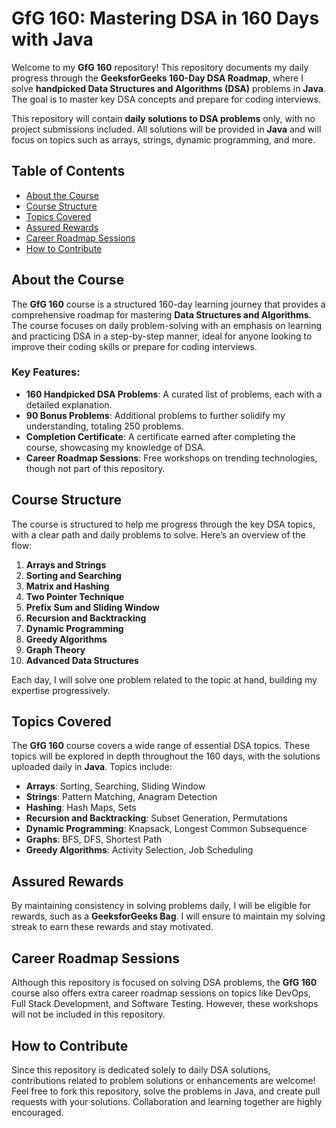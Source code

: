 # GfG 160: Mastering DSA in 160 Days with Java

Welcome to my **GfG 160** repository! This repository documents my daily progress through the **GeeksforGeeks 160-Day DSA Roadmap**, where I solve **handpicked Data Structures and Algorithms (DSA)** problems in **Java**. The goal is to master key DSA concepts and prepare for coding interviews.

This repository will contain **daily solutions to DSA problems** only, with no project submissions included. All solutions will be provided in **Java** and will focus on topics such as arrays, strings, dynamic programming, and more.

## Table of Contents
- [About the Course](#about-the-course)
- [Course Structure](#course-structure)
- [Topics Covered](#topics-covered)
- [Assured Rewards](#assured-rewards)
- [Career Roadmap Sessions](#career-roadmap-sessions)
- [How to Contribute](#how-to-contribute)

## About the Course
The **GfG 160** course is a structured 160-day learning journey that provides a comprehensive roadmap for mastering **Data Structures and Algorithms**. The course focuses on daily problem-solving with an emphasis on learning and practicing DSA in a step-by-step manner, ideal for anyone looking to improve their coding skills or prepare for coding interviews.

### Key Features:
- **160 Handpicked DSA Problems**: A curated list of problems, each with a detailed explanation.
- **90 Bonus Problems**: Additional problems to further solidify my understanding, totaling 250 problems.
- **Completion Certificate**: A certificate earned after completing the course, showcasing my knowledge of DSA.
- **Career Roadmap Sessions**: Free workshops on trending technologies, though not part of this repository.
  
## Course Structure
The course is structured to help me progress through the key DSA topics, with a clear path and daily problems to solve. Here’s an overview of the flow:

1. **Arrays and Strings**
2. **Sorting and Searching**
3. **Matrix and Hashing**
4. **Two Pointer Technique**
5. **Prefix Sum and Sliding Window**
6. **Recursion and Backtracking**
7. **Dynamic Programming**
8. **Greedy Algorithms**
9. **Graph Theory**
10. **Advanced Data Structures**

Each day, I will solve one problem related to the topic at hand, building my expertise progressively.

## Topics Covered
The **GfG 160** course covers a wide range of essential DSA topics. These topics will be explored in depth throughout the 160 days, with the solutions uploaded daily in **Java**. Topics include:

- **Arrays**: Sorting, Searching, Sliding Window
- **Strings**: Pattern Matching, Anagram Detection
- **Hashing**: Hash Maps, Sets
- **Recursion and Backtracking**: Subset Generation, Permutations
- **Dynamic Programming**: Knapsack, Longest Common Subsequence
- **Graphs**: BFS, DFS, Shortest Path
- **Greedy Algorithms**: Activity Selection, Job Scheduling

## Assured Rewards
By maintaining consistency in solving problems daily, I will be eligible for rewards, such as a **GeeksforGeeks Bag**. I will ensure to maintain my solving streak to earn these rewards and stay motivated.

## Career Roadmap Sessions
Although this repository is focused on solving DSA problems, the **GfG 160** course also offers extra career roadmap sessions on topics like DevOps, Full Stack Development, and Software Testing. However, these workshops will not be included in this repository.

## How to Contribute
Since this repository is dedicated solely to daily DSA solutions, contributions related to problem solutions or enhancements are welcome! Feel free to fork this repository, solve the problems in Java, and create pull requests with your solutions. Collaboration and learning together are highly encouraged.
